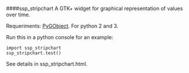 ####ssp_stripchart
A GTK+ widget for graphical representation of values over time.

Requeriments: [PyGObject](https://wiki.gnome.org/Projects/PyGObject).
For python 2 and 3.

Run this in a python console for an example:

    import ssp_stripchart
    ssp_stripchart.test()

See details in ssp_stripchart.html.
